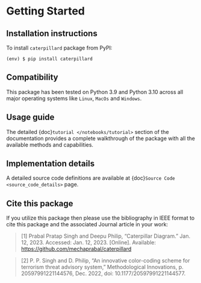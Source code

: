 # Getting Started

## Installation instructions

To install `caterpillard` package from PyPI:

```console
(env) $ pip install caterpillard
```

## Compatibility

This package has been tested on Python 3.9 and Python 3.10 across all major operating
systems like `Linux`, `MacOs` and `Windows`.

## Usage guide

The detailed {doc}`tutorial </notebooks/tutorial>` section of the documentation provides a
complete walkthrough of the package with all the available methods and capabilities.

## Implementation details

A detailed source code definitions are available at {doc}`Source Code
<source_code_details>` page.

## Cite this package


If you utilize this package then please use the bibliography in IEEE format to cite this
package and the associated Journal article in your work:

> [1] Prabal Pratap Singh and Deepu Philip, “Caterpillar Diagram.” Jan. 12, 2023.
> Accessed: Jan. 12, 2023. [Online]. Available:
> https://github.com/mechaprabal/caterpillard

> [2] P. P. Singh and D. Philip, “An innovative color-coding scheme for terrorism threat
> advisory system,” Methodological Innovations, p. 20597991221144576, Dec. 2022, doi:
> 10.1177/20597991221144577.


